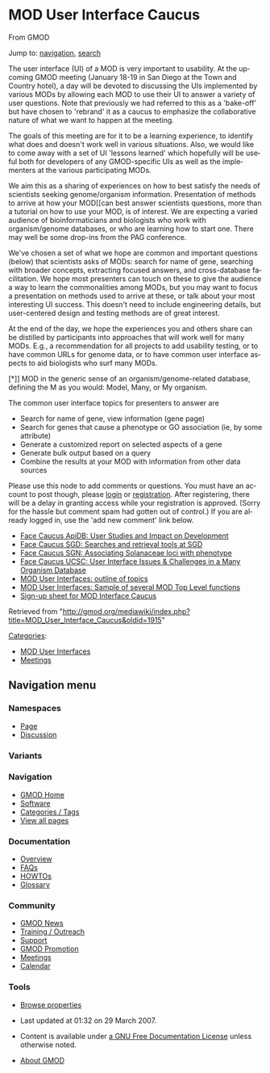 <div id="mw-page-base" class="noprint">

</div>

<div id="mw-head-base" class="noprint">

</div>

<div id="content" class="mw-body" role="main">

<span id="top"></span>

<div id="mw-js-message" style="display:none;">

</div>



# <span dir="auto">MOD User Interface Caucus</span>

<div id="bodyContent">

<div id="siteSub">

From GMOD

</div>

<div id="contentSub">

</div>

<div id="jump-to-nav" class="mw-jump">

Jump to: [navigation](#mw-navigation), [search](#p-search)

</div>

<div id="mw-content-text" class="mw-content-ltr" lang="en" dir="ltr">

The user interface (UI) of a MOD is very important to usability. At the
upcoming GMOD meeting (January 18-19 in San Diego at the Town and
Country hotel), a day will be devoted to discussing the UIs implemented
by various MODs by allowing each MOD to use their UI to answer a variety
of user questions. Note that previously we had referred to this as a
'bake-off' but have chosen to 'rebrand' it as a caucus to emphasize the
collaborative nature of what we want to happen at the meeting.

The goals of this meeting are for it to be a learning experience, to
identify what does and doesn't work well in various situations. Also, we
would like to come away with a set of UI 'lessons learned' which
hopefully will be useful both for developers of any GMOD-specific UIs as
well as the implementers at the various participating MODs.

We aim this as a sharing of experiences on how to best satisfy the needs
of scientists seeking genome/organism information. Presentation of
methods to arrive at how your MOD\[\[can best answer scientists
questions, more than a tutorial on how to use your MOD, is of interest.
We are expecting a varied audience of bioinformaticians and biologists
who work with organism/genome databases, or who are learning how to
start one. There may well be some drop-ins from the PAG conference.

We've chosen a set of what we hope are common and important questions
(below) that scientists asks of MODs: search for name of gene, searching
with broader concepts, extracting focused answers, and cross-database
facilitation. We hope most presenters can touch on these to give the
audience a way to learn the commonalities among MODs, but you may want
to focus a presentation on methods used to arrive at these, or talk
about your most interesting UI success. This doesn't need to include
engineering details, but user-centered design and testing methods are of
great interest.

At the end of the day, we hope the experiences you and others share can
be distilled by participants into approaches that will work well for
many MODs. E.g., a recommendation for all projects to add usability
testing, or to have common URLs for genome data, or to have common user
interface aspects to aid biologists who surf many MODs.

\[\*\]\] MOD in the generic sense of an organism/genome-related
database,  
defining the M as you would: Model, Many, or My organism.

The common user interface topics for presenters to answer are

- Search for name of gene, view information (gene page)
- Search for genes that cause a phenotype or GO association (ie, by some
  attribute)
- Generate a customized report on selected aspects of a gene
- Generate bulk output based on a query
- Combine the results at your MOD with information from other data
  sources

Please use this node to add comments or questions. You must have an
account to post though, please <a
href="http://gmod.org/mediawiki/index.php?title=Login&amp;action=edit&amp;redlink=1"
class="new" title="Login (page does not exist)">login</a> or <a
href="http://gmod.org/mediawiki/index.php?title=Registration&amp;action=edit&amp;redlink=1"
class="new" title="Registration (page does not exist)">registration</a>.
After registering, there will be a delay in granting access while your
registration is approved. (Sorry for the hassle but comment spam had
gotten out of control.) If you are already logged in, use the 'add new
comment' link below.

  

- [Face Caucus ApiDB: User Studies and Impact on
  Development](Face_Caucus_ApiDB:_User_Studies_and_Impact_on_Development "Face Caucus ApiDB: User Studies and Impact on Development")
- <a
  href="http://gmod.org/mediawiki/index.php?title=Face_Caucus_SGD:_Searches_and_retrieval_tools_at_SGD&amp;action=edit&amp;redlink=1"
  class="new"
  title="Face Caucus SGD: Searches and retrieval tools at SGD (page does not exist)">Face
  Caucus SGD: Searches and retrieval tools at SGD</a>
- [Face Caucus SGN: Associating Solanaceae loci with
  phenotype](Face_Caucus_SGN:_Associating_Solanaceae_loci_with_phenotype "Face Caucus SGN: Associating Solanaceae loci with phenotype")
- <a
  href="http://gmod.org/mediawiki/index.php?title=Face_Caucus_UCSC:_User_Interface_Issues_%26_Challenges_in_a_Many_Organism_Database&amp;action=edit&amp;redlink=1"
  class="new"
  title="Face Caucus UCSC: User Interface Issues &amp; Challenges in a Many Organism Database (page does not exist)">Face
  Caucus UCSC: User Interface Issues &amp; Challenges in a Many Organism
  Database</a>
- [MOD User Interfaces: outline of
  topics](MOD_User_Interfaces:_outline_of_topics "MOD User Interfaces: outline of topics")
- [MOD User Interfaces: Sample of several MOD Top Level
  functions](MOD_User_Interfaces:_Sample_of_several_MOD_Top_Level_functions "MOD User Interfaces: Sample of several MOD Top Level functions")
- <a
  href="http://gmod.org/mediawiki/index.php?title=Sign-up_sheet_for_MOD_Interface_Caucus&amp;action=edit&amp;redlink=1"
  class="new"
  title="Sign-up sheet for MOD Interface Caucus (page does not exist)">Sign-up
  sheet for MOD Interface Caucus</a>

</div>

<div class="printfooter">

Retrieved from
"<http://gmod.org/mediawiki/index.php?title=MOD_User_Interface_Caucus&oldid=1915>"

</div>

<div id="catlinks" class="catlinks">

<div id="mw-normal-catlinks" class="mw-normal-catlinks">

[Categories](Special:Categories "Special:Categories"):

- [MOD User
  Interfaces](Category:MOD_User_Interfaces "Category:MOD User Interfaces")
- [Meetings](Category:Meetings "Category:Meetings")

</div>

</div>

<div class="visualClear">

</div>

</div>

</div>

<div id="mw-navigation">

## Navigation menu

<div id="mw-head">



<div id="left-navigation">

<div id="p-namespaces" class="vectorTabs" role="navigation"
aria-labelledby="p-namespaces-label">

### Namespaces

- <span id="ca-nstab-main"><a href="MOD_User_Interface_Caucus" accesskey="c"
  title="View the content page [c]">Page</a></span>
- <span id="ca-talk"><a
  href="http://gmod.org/mediawiki/index.php?title=Talk:MOD_User_Interface_Caucus&amp;action=edit&amp;redlink=1"
  accesskey="t"
  title="Discussion about the content page [t]">Discussion</a></span>

</div>

<div id="p-variants" class="vectorMenu emptyPortlet" role="navigation"
aria-labelledby="p-variants-label">

### 

### Variants[](#)

<div class="menu">

</div>

</div>

</div>

<div id="right-navigation">





</div>



</div>

</div>

</div>

<div id="mw-panel">

<div id="p-logo" role="banner">

<a href="Main_Page"
style="background-image: url(../images/GMOD-cogs.png);"
title="Visit the main page"></a>

</div>

<div id="p-Navigation" class="portal" role="navigation"
aria-labelledby="p-Navigation-label">

### Navigation

<div class="body">

- <span id="n-GMOD-Home">[GMOD Home](Main_Page)</span>
- <span id="n-Software">[Software](GMOD_Components)</span>
- <span id="n-Categories-.2F-Tags">[Categories /
  Tags](Categories)</span>
- <span id="n-View-all-pages">[View all pages](Special:AllPages)</span>

</div>

</div>

<div id="p-Documentation" class="portal" role="navigation"
aria-labelledby="p-Documentation-label">

### Documentation

<div class="body">

- <span id="n-Overview">[Overview](Overview)</span>
- <span id="n-FAQs">[FAQs](Category:FAQ)</span>
- <span id="n-HOWTOs">[HOWTOs](Category:HOWTO)</span>
- <span id="n-Glossary">[Glossary](Glossary)</span>

</div>

</div>

<div id="p-Community" class="portal" role="navigation"
aria-labelledby="p-Community-label">

### Community

<div class="body">

- <span id="n-GMOD-News">[GMOD News](GMOD_News)</span>
- <span id="n-Training-.2F-Outreach">[Training /
  Outreach](Training_and_Outreach)</span>
- <span id="n-Support">[Support](Support)</span>
- <span id="n-GMOD-Promotion">[GMOD Promotion](GMOD_Promotion)</span>
- <span id="n-Meetings">[Meetings](Meetings)</span>
- <span id="n-Calendar">[Calendar](Calendar)</span>

</div>

</div>

<div id="p-tb" class="portal" role="navigation"
aria-labelledby="p-tb-label">

### Tools

<div class="body">


- <span id="t-smwbrowselink"><a href="Special:Browse/MOD_User_Interface_Caucus"
  rel="smw-browse">Browse properties</a></span>


</div>

</div>

</div>

</div>

<div id="footer" role="contentinfo">

- <span id="footer-info-lastmod">Last updated at 01:32 on 29 March
  2007.</span>
<!-- - <span id="footer-info-viewcount">11,963 page views.</span> -->
- <span id="footer-info-copyright">Content is available under
  <a href="http://www.gnu.org/licenses/fdl-1.3.html" class="external"
  rel="nofollow">a GNU Free Documentation License</a> unless otherwise
  noted.</span>

<!-- -->

- <span id="footer-places-about">[About
  GMOD](GMOD:About "GMOD:About")</span>

<!-- -->






</div>
